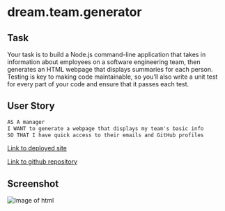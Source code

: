# dream.team.generator

## Task

Your task is to build a Node.js command-line application that takes in information about employees on a software engineering team, then generates an HTML webpage that displays summaries for each person. Testing is key to making code maintainable, so you’ll also write a unit test for every part of your code and ensure that it passes each test.

## User Story

```md
AS A manager
I WANT to generate a webpage that displays my team's basic info
SO THAT I have quick access to their emails and GitHub profiles
```
[Link to deployed site](https://acarr13.github.io/work.it.out.planner/)

[Link to github repository](https://github.com/acarr13/dream.team.generator)

## Screenshot

![Image of html]()
